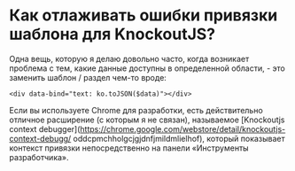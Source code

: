 # Как отлаживать ошибки привязки шаблона для KnockoutJS?

Одна вещь, которую я делаю довольно часто, когда возникает проблема с тем, какие данные доступны в определенной области, - это заменить шаблон / раздел чем-то вроде:

```
<div data-bind="text: ko.toJSON($data)"></div>
```

Если вы используете Chrome для разработки, есть действительно отличное расширение (с которым я не связан), называемое [Knockoutjs context debugger](https://chrome.google.com/webstore/detail/knockoutjs-context-debugg/ oddcpmchholgcjgjdnfjmildmlielhof), который показывает контекст привязки непосредственно на панели «Инструменты разработчика».